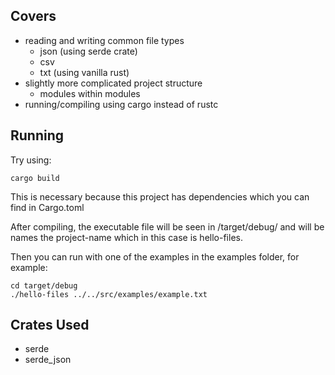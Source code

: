 ## Covers
- reading and writing common file types
    - json (using serde crate)
    - csv 
    - txt (using vanilla rust)
- slightly more complicated project structure
    - modules within modules
- running/compiling using cargo instead of rustc

## Running
Try using:

```
cargo build
```

This is necessary because this project has dependencies which you can find in Cargo.toml

After compiling, the executable file will be seen in /target/debug/ and will be names the project-name which in this case is hello-files.

Then you can run with one of the examples in the examples folder, for example:

```
cd target/debug
./hello-files ../../src/examples/example.txt
```

## Crates Used
- serde
- serde_json
